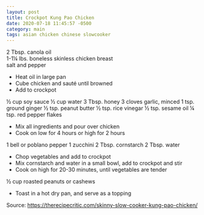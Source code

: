 ```yaml
---
layout: post
title: Crockpot Kung Pao Chicken
date: 2020-07-18 11:45:57 -0500
category: main
tags: asian chicken chinese slowcooker
---
```

2 Tbsp. canola oil  
1-1¼ lbs. boneless skinless chicken breast  
salt and pepper  
<ul>
 	<li>Heat oil in large pan</li>
 	<li>Cube chicken and sauté until browned</li>
 	<li>Add to crockpot</li>
</ul>
½ cup soy sauce  
½ cup water  
3 Tbsp. honey  
3 cloves garlic, minced  
1 tsp. ground ginger  
½ tsp. peanut butter  
½ tsp. rice vinegar  
½ tsp. sesame oil  
¼ tsp. red pepper flakes  
<ul>
 	<li>Mix all ingredients and pour over chicken</li>
 	<li>Cook on low for 4 hours or high for 2 hours</li>
</ul>
1 bell or poblano pepper  
1 zucchini  
2 Tbsp. cornstarch  
2 Tbsp. water  
<ul>
 	<li>Chop vegetables and add to crockpot</li>
 	<li>Mix cornstarch and water in a small bowl, add to crockpot and stir</li>
 	<li>Cook on high for 20-30 minutes, until vegetables are tender</li>
</ul>
½ cup roasted peanuts or cashews  
<ul>
 	<li>Toast in a hot dry pan, and serve as a topping</li>
</ul>
Source: <a href="https://therecipecritic.com/skinny-slow-cooker-kung-pao-chicken/">https://therecipecritic.com/skinny-slow-cooker-kung-pao-chicken/</a>
